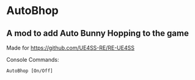 # AutoBhop
## A mod to add Auto Bunny Hopping to the game

Made for https://github.com/UE4SS-RE/RE-UE4SS

Console Commands:

    AutoBhop [On/Off]
